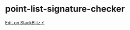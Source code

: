 # point-list-signature-checker

[Edit on StackBlitz ⚡️](https://stackblitz.com/edit/point-list-signature-checker)